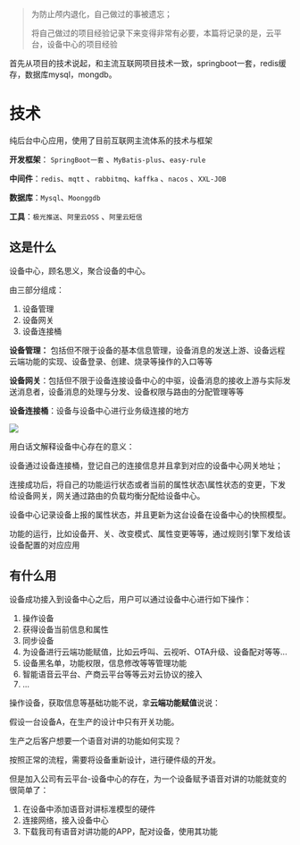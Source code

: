 > 为防止颅内退化，自己做过的事被遗忘；
>
> 将自己做过的项目经验记录下来变得非常有必要，本篇将记录的是，云平台，设备中心的项目经验

首先从项目的技术说起，和主流互联网项目技术一致，springboot一套，redis缓存，数据库mysql，mongdb。

# 技术

纯后台中心应用，使用了目前互联网主流体系的技术与框架

**开发框架**： `SpringBoot一套` 、`MyBatis-plus`、`easy-rule`  

**中间件**：`redis`、`mqtt` 、`rabbitmq`、`kaffka` 、`nacos` 、`XXL-JOB`

**数据库**：`Mysql`、`Moonggdb`

**工具**：`极光推送`、`阿里云OSS` 、`阿里云短信`

## 这是什么

设备中心，顾名思义，聚合设备的中心。

由三部分组成：

1. 设备管理
2. 设备网关
3. 设备连接桶

**设备管理：** 包括但不限于设备的基本信息管理，设备消息的发送上游、设备远程云端功能的实现、设备登录、创建、烧录等操作的入口等等

**设备网关**：包括但不限于设备连接设备中心的中驱，设备消息的接收上游与实际发送消息者，设备消息的处理与分发、设备权限与路由的分配管理等等

**设备连接桶**：设备与设备中心进行业务级连接的地方

![](https://leyunone-img.oss-cn-hangzhou.aliyuncs.com/image/2024-03-18/b83f1f6e-fdc3-48d8-88ef-db3d55d70fda.png)

用白话文解释设备中心存在的意义：

设备通过设备连接桶，登记自己的连接信息并且拿到对应的设备中心网关地址；

连接成功后，将自己的功能运行状态或者当前的属性状态\属性状态的变更，下发给设备网关，网关通过路由的负载均衡分配给设备中心。

设备中心记录设备上报的属性状态，并且更新为这台设备在设备中心的快照模型。

功能的运行，比如设备开、关、改变模式、属性变更等等，通过规则引擎下发给该设备配置的对应应用

## 有什么用

设备成功接入到设备中心之后，用户可以通过设备中心进行如下操作：

1. 操作设备
2. 获得设备当前信息和属性
3. 同步设备
4. 为设备进行云端功能赋值，比如云呼叫、云视听、OTA升级、设备配对等等...
5. 设备黑名单，功能权限，信息修改等等管理功能
6. 智能语音云平台、产商云平台等等云对云协议的接入
7. ...

操作设备，获取信息等基础功能不说，拿**云端功能赋值**说说：

假设一台设备A，在生产的设计中只有开关功能。

生产之后客户想要一个语音对讲的功能如何实现？

按照正常的流程，需要将设备重新设计，进行硬件级的开发。

但是加入公司有云平台-设备中心的存在，为一个设备赋予语音对讲的功能就变的很简单了：

1. 在设备中添加语音对讲标准模型的硬件
2. 连接网络，接入设备中心
3. 下载我司有语音对讲功能的APP，配对设备，使用其功能





